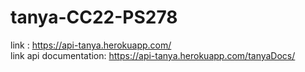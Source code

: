 # tanya-CC22-PS278
link : https://api-tanya.herokuapp.com/ <br/>
link api documentation: https://api-tanya.herokuapp.com/tanyaDocs/
